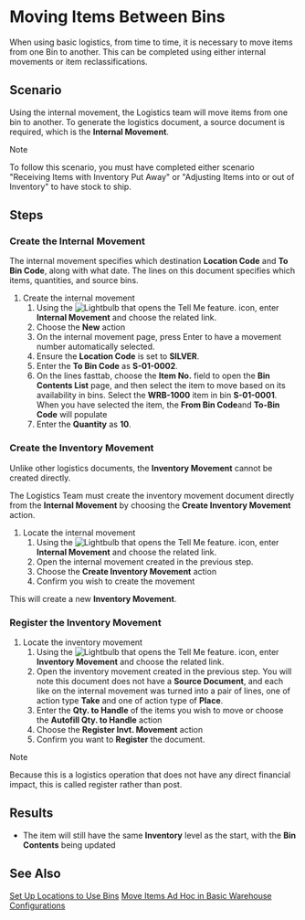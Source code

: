 # Moving Items Between Bins
When using basic logistics, from time to time, it is necessary to move items from one Bin to another. This can be completed using either internal movements or item reclassifications.

## Scenario
Using the internal movement, the Logistics team will move items from one bin to another.  To generate the logistics document, a source document is required, which is the **Internal Movement**.

> [!NOTE]
> To follow this scenario, you must have completed either scenario "Receiving Items with Inventory Put Away" or "Adjusting Items into or out of Inventory" to have stock to ship.

## Steps

### Create the Internal Movement
The internal movement specifies which destination **Location Code** and **To Bin Code**, along with what date. The lines on this document specifies which items, quantities, and source bins.

1. Create the internal movement
	1. Using the ![Lightbulb that opens the Tell Me feature.](../../../media/ui-search/search_small.png "Tell me what you want to do") icon, enter **Internal Movement** and choose the related link.
	2. Choose the **New** action
	3. On the internal movement page, press Enter to have a movement number automatically selected.
	4. Ensure the **Location Code** is set to **SILVER**.
	5. Enter the **To Bin Code** as **S-01-0002**.
	6. On the lines fasttab, choose the **Item No.** field to open the **Bin Contents List** page, and then select the item to move based on its availability in bins.  Select the **WRB-1000** item in bin **S-01-0001**.  When you have selected the item, the **From Bin Code**and **To-Bin Code** will populate
	7. Enter the **Quantity** as **10**.

### Create the Inventory Movement
Unlike other logistics documents, the **Inventory Movement** cannot be created directly.

The Logistics Team must create the inventory movement document directly from the **Internal Movement** by choosing the **Create Inventory Movement** action.

1. Locate the internal movement
	1. Using the ![Lightbulb that opens the Tell Me feature.](../../../media/ui-search/search_small.png "Tell me what you want to do") icon, enter **Internal Movement** and choose the related link.
	2. Open the internal movement created in the previous step.
	3. Choose the **Create Inventory Movement** action
	4. Confirm you wish to create the movement

This will create a new **Inventory Movement**.

### Register the Inventory Movement
1. Locate the inventory movement
	1. Using the ![Lightbulb that opens the Tell Me feature.](../../../media/ui-search/search_small.png "Tell me what you want to do") icon, enter **Inventory Movement** and choose the related link.
	2. Open the inventory movement created in the previous step. You will note this document does not have a **Source Document**, and each like on the internal movement was turned into a pair of lines, one of action type **Take** and one of action type of **Place**.
	3. Enter the **Qty. to Handle** of the items you wish to move or choose the **Autofill Qty. to Handle** action
	4. Choose the **Register Invt. Movement** action
	5. Confirm you want to **Register** the document.

> [!NOTE]
> Because this is a logistics operation that does not have any direct financial impact, this is called register rather than post.

## Results
- The item will still have the same **Inventory** level as the start, with the **Bin Contents** being updated

## See Also
[Set Up Locations to Use Bins](../../../warehouse-how-to-set-up-locations-to-use-bins.md)
[Move Items Ad Hoc in Basic Warehouse Configurations](../../../warehouse-how-to-move-items-ad-hoc-in-basic-warehousing.md)
